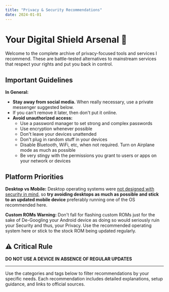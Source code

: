 ```yaml
---
title: "Privacy & Security Recommendations"
date: 2024-01-01
---
```


# Your Digital Shield Arsenal 🔰

Welcome to the complete archive of privacy-focused tools and services I recommend. These are battle-tested alternatives to mainstream services that respect your rights and put you back in control.

## Important Guidelines

**In General:**

- **Stay away from social media.** When really necessary, use a private messenger suggested below.
- If you can't remove it later, then don't put it online.
- **Avoid unauthorized access:**
  - Use a password manager to set strong and complex passwords
  - Use encryption whenever possible
  - Don't leave your devices unattended
  - Don't plug in random stuff in your devices
  - Disable Bluetooth, WiFi, etc, when not required. Turn on Airplane mode as much as possible
  - Be very stingy with the permissions you grant to users or apps on your network or devices

## Platform Priorities

**Desktop vs Mobile:** Desktop operating systems were [not designed with security in mind](https://blog.cryptographyengineering.com/2017/03/05/secure-computing-for-journalists/), so **try avoiding desktops as much as possible and stick to an updated mobile device** preferably running one of the OS recommended here.

**Custom ROMs Warning:** Don't fall for flashing custom ROMs just for the sake of De-Googling your Android device as doing so would seriously ruin your Security and thus, your Privacy. Use the recommended operating system here or stick to the stock ROM being updated regularly.

## ⚠️ Critical Rule

**DO NOT USE A DEVICE IN ABSENCE OF REGULAR UPDATES**

---

Use the categories and tags below to filter recommendations by your specific needs. Each recommendation includes detailed explanations, setup guidance, and links to official sources.
